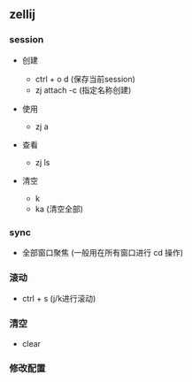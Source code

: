## zellij

### session
- 创建 
  - ctrl + o d (保存当前session)
  - zj attach -c <session name> (指定名称创建)

- 使用
  - zj a <session name>

- 查看
  - zj ls

- 清空
  - k
  - ka (清空全部)

### sync
- 全部窗口聚焦 (一般用在所有窗口进行 cd 操作) 

### 滚动
- ctrl + s (j/k进行滚动)

### 清空
- clear


### 修改配置